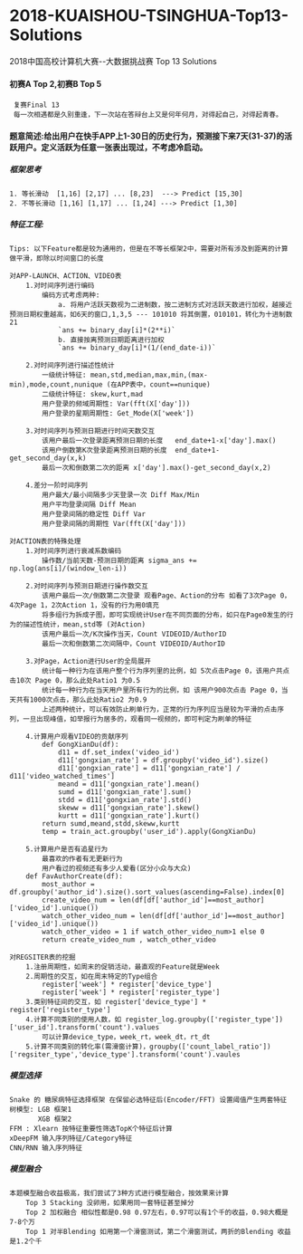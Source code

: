 # 2018-KUAISHOU-TSINGHUA-Top13-Solutions
2018中国高校计算机大赛--大数据挑战赛 Top 13 Solutions

#### 初赛A Top 2,初赛B Top 5
	 复赛Final 13 
	 每一次相遇都是久别重逢，下一次站在答辩台上又是何年何月，对得起自己，对得起青春。

#### 题意简述:给出用户在快手APP上1-30日的历史行为，预测接下来7天(31-37)的活跃用户。定义活跃为任意一张表出现过，不考虑冷启动。

##### 框架思考
	1. 等长滑动  [1,16] [2,17] ... [8,23]  ---> Predict [15,30]
	2. 不等长滑动 [1,16] [1,17] ... [1,24] ---> Predict [1,30]

##### 特征工程:
	Tips: 以下Feature都是较为通用的，但是在不等长框架2中，需要对所有涉及到距离的计算做平滑，即除以时间窗口的长度 

	对APP-LAUNCH、ACTION、VIDEO表
		1.对时间序列进行编码
			编码方式考虑两种:
				a. 将用户活跃天数视为二进制数，按二进制方式对活跃天数进行加权，越接近预测日期权重越高，如6天的窗口,1,3,5 --- 101010 将其倒置，010101，转化为十进制数21 
				`ans += binary_day[i]*(2**i)`
				b. 直接按离预测日期距离进行加权
				`ans += binary_day[i]*(1/(end_date-i))`

		2.对时间序列进行描述性统计
			一级统计特征: mean,std,median,max,min,(max-min),mode,count,nunique (在APP表中，count==nunique)
			二级统计特征: skew,kurt,mad
			用户登录的频域周期性: Var(fft(X['day']))
			用户登录的星期周期性: Get_Mode(X['week']) 

		3.对时间序列与预测日期进行时间天数交互
			该用户最后一次登录距离预测日期的长度   end_date+1-x['day'].max()
			该用户倒数第K次登录距离预测日期的长度  end_date+1-get_second_day(x,k)
			最后一次和倒数第二次的距离 x['day'].max()-get_second_day(x,2)

		4.差分一阶时间序列
			用户最大/最小间隔多少天登录一次 Diff Max/Min
			用户平均登录间隔 Diff Mean
			用户登录间隔的稳定性 Diff Var
			用户登录间隔的周期性 Var(fft(X['day'])) 

	对ACTION表的特殊处理
		1.对时间序列进行衰减系数编码
			操作数/当前天数-预测日期的距离 sigma_ans += np.log(ans[i]/(window_len-i))

		2.对时间序列与预测日期进行操作数交互
			该用户最后一次/倒数第二次登录 观看Page、Action的分布 如看了3次Page 0，4次Page 1，2次Action 1，没有的行为用0填充
			将多组行为拆成子图，即可实现统计User在不同页面的分布，如只在Page0发生的行为的描述性统计，mean,std等 (对Action)
			该用户最后一次/K次操作当天，Count VIDEOID/AuthorID
			最后一次和倒数第二次间隔中，Count VIDEOID/AuthorID

		3.对Page，Action进行User的全局展开
			统计每一种行为在该用户整个行为序列里的比例，如 5次点击Page 0，该用户共点击10次 Page 0，那么此处Ratio1 为0.5
			统计每一种行为在当天用户里所有行为的比例，如 该用户900次点击 Page 0，当天共有1000次点击，那么此处Ratio2 为0.9
			上述两种统计，可以有效防止刷单行为，正常的行为序列应当是较为平滑的点击序列，一旦出现峰值，如举报行为居多的，观看同一视频的，即可判定为刷单的特征

		4.计算用户观看VIDEO的贡献序列
			def GongXianDu(df):
			    d11 = df.set_index('video_id')
			    d11['gongxian_rate'] = df.groupby('video_id').size() 
			    d11['gongxian_rate'] = d11['gongxian_rate'] / d11['video_watched_times']
			    meand = d11['gongxian_rate'].mean()
			    sumd = d11['gongxian_rate'].sum()
			    stdd = d11['gongxian_rate'].std()
			    skeww = d11['gongxian_rate'].skew()
			    kurtt = d11['gongxian_rate'].kurt()
			return sumd,meand,stdd,skeww,kurtt
			temp = train_act.groupby('user_id').apply(GongXianDu)

	    5.计算用户是否有追星行为
	    	最喜欢的作者有无更新行为
	    	用户看过的视频还有多少人爱看(区分小众与大众)
		def FavAuthorCreate(df):
		    most_author = df.groupby('author_id').size().sort_values(ascending=False).index[0]
		    create_video_num = len(df[df['author_id']==most_author]['video_id'].unique())
		    watch_other_video_num = len(df[df['author_id']==most_author]['video_id'].unique())
		    watch_other_video = 1 if watch_other_video_num>1 else 0
		    return create_video_num , watch_other_video

	对REGSITER表的挖掘
		1.注册周期性，如周末的促销活动，最直观的Feature就是Week
		2.周期性的交互，如在周末特定的Type组合
			register['week'] * register['device_type']
			register['week'] * register['register_type']
		3.类别特征间的交互，如 register['device_type'] * register['register_type']
		4.计算不同类别的使用人数，如 register_log.groupby(['register_type'])['user_id'].transform('count').values
			可以计算device_type，week_rt，week_dt，rt_dt
		5.计算不同类别的转化率(需滑窗计算)，groupby(['count_label_ratio'])['regsiter_type','device_type'].transform('count').vaules

##### 模型选择
	Snake 的 糖尿病特征选择框架 在保留必选特征后(Encoder/FFT) 设置阈值产生两套特征
	树模型: LGB 框架1 
		   XGB 框架2
	FFM : Xlearn 按特征重要性筛选TopK个特征后计算
	xDeepFM 输入序列特征/Category特征
	CNN/RNN 输入序列特征

##### 模型融合
	本题模型融合收益极高，我们尝试了3种方式进行模型融合，按效果来计算
		Top 3 Stacking 没卵用，如果用同一套特征甚至掉分
		Top 2 加权融合 相似性都是0.98 0.97左右，0.97可以有1个千的收益，0.98大概是7-8个万
		Top 1 对半Blending 如用第一个滑窗测试，第二个滑窗测试，两折的Blending 收益是1.2个千








